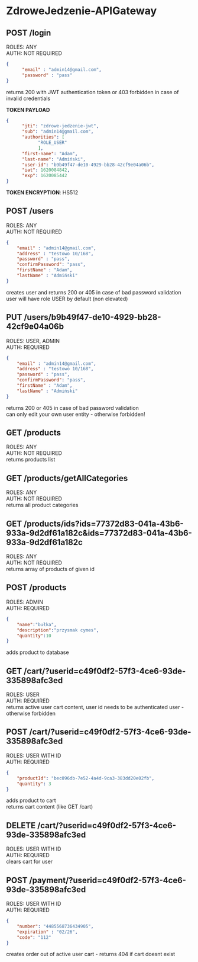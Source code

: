 # ZdroweJedzenie-APIGateway



## POST /login  
ROLES: ANY  
AUTH: NOT REQUIRED  
```json
{  
      "email" : "admin14@gmail.com",  
      "password" : "pass"  
}  
```
returns 200 with JWT authentication token or 403 forbidden in case of invalid credentials  

**TOKEN PAYLOAD**  
```json
{
      "jti": "zdrowe-jedzenie-jwt",
      "sub": "admin14@gmail.com",
      "authorities": [
            "ROLE_USER"
            ],
      "first-name": "Adam",
      "last-name": "Admiński",
      "user-id": "b9b49f47-de10-4929-bb28-42cf9e04a06b",
      "iat": 1620084842,
      "exp": 1620085442
} 
```  
**TOKEN ENCRYPTION**: HS512  

## POST /users   
ROLES: ANY  
AUTH: NOT REQUIRED  
 
```json
{
    "email" : "admin14@gmail.com",
    "address" : "testowo 10/168",
    "password" : "pass",
    "confirmPassword": "pass",
    "firstName" : "Adam",
    "lastName" : "Admiński"
}
```
creates user and returns 200 or 405 in case of bad password validation
user will have role USER by default (non elevated)

## PUT /users/b9b49f47-de10-4929-bb28-42cf9e04a06b
ROLES: USER, ADMIN  
AUTH: REQUIRED  

```json
{
    "email" : "admin14@gmail.com",
    "address" : "testowo 10/168",
    "password" : "pass",
    "confirmPassword": "pass",
    "firstName" : "Adam",
    "lastName" : "Admiński"
}
```
returns 200 or 405 in case of bad password validation  
can only edit your own user entity - otherwise forbidden!

## GET /products  
ROLES: ANY  
AUTH: NOT REQUIRED  
returns products list

## GET /products/getAllCategories  
ROLES: ANY  
AUTH: NOT REQUIRED  
returns all product categories

## GET /products/ids?ids=77372d83-041a-43b6-933a-9d2df61a182c&ids=77372d83-041a-43b6-933a-9d2df61a182c  
ROLES: ANY  
AUTH: NOT REQUIRED  
returns array of products of given id


## POST /products
ROLES: ADMIN  
AUTH: REQUIRED  

```json
{
    "name":"bułka",
    "description":"przysmak cymes",
    "quantity":10
}
```
adds product to database

## GET /cart/?userid=c49f0df2-57f3-4ce6-93de-335898afc3ed
ROLES: USER  
AUTH: REQUIRED  
returns active user cart content, user id needs to be authenticated user - otherwise forbidden



## POST /cart/?userid=c49f0df2-57f3-4ce6-93de-335898afc3ed
ROLES: USER WITH ID  
AUTH: REQUIRED  

```json
{
    "productId": "bec096db-7e52-4a4d-9ca3-383dd20e02fb",
    "quantity": 3
}
```
adds product to cart  
returns cart content (like GET /cart)

## DELETE /cart/?userid=c49f0df2-57f3-4ce6-93de-335898afc3ed
ROLES: USER WITH ID  
AUTH: REQUIRED  
clears cart for user

## POST /payment/?userid=c49f0df2-57f3-4ce6-93de-335898afc3ed
ROLES: USER WITH ID  
AUTH: REQUIRED  

```json
{
    "number": "4485568736434905",
    "expiration" : "02/26",
    "code": "112"
}
```
creates order out of active user cart - returns 404 if cart doesnt exist


